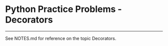 # Python Practice Problems - **Decorators**

---

See NOTES.md for reference on the topic Decorators.  